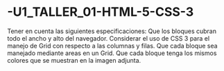 # -U1_TALLER_01-HTML-5-CSS-3
Tener en cuenta las siguientes especificaciones:  Que los bloques cubran todo el ancho y alto del navegador. Considerar el uso de CSS 3 para el manejo de Grid con respecto a las columnas y filas. Que cada bloque sea manejado mediante areas en un Grid. Que cada bloque tenga los mismos colores que se muestran en la imagen adjunta. 
